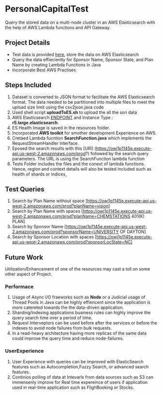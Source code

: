 # PersonalCapitalTest
Query the stored data on a multi-node cluster in an AWS Elasticsearch with the help of AWS Lambda functions and API Gateway.

## Project Details

- Test data is provided [here](http://askebsa.dol.gov/FOIA%20Files/2016/Latest/F_5500_2016_Latest.zip), store the data on AWS Elasticsearch
- Query the data effieciently for Sponsor Name, Sponsor State, and Plan Name by creating Lambda Functions in Java
- Incorporate Best AWS Practises

## Steps Included
 1. Dataset is converted to JSON format to facilitate the AWS Elasticsearch format. The data needed to be partitioned into multiple files to meet the upload size limit using the csv2json.java code
 2. Used shell script **uploadToES.sh** to upload the all the son data
 3. AWS Elasticsearch [ENDPOINT](https://search-personal-capital-test-4m773ana7dhcdm4rkvgkmqo2uu.us-east-2.es.amazonaws.com) and Instance Type : **r5.large.elasticsearch**.
 4. ES Health Image is saved in the resources folder.
 5. Incorporated **AWS toolkit** for smother development Experience on AWS.
 6. Cretaed Lambda fucntion **SearchFunction.java** which implements the RequestStreamHandler Interface.
 7. Eposed the search results with this [URI] (https://owj1p1145e.execute-api.us-west-2.amazonaws.com/prod?) followed by the search query parameters. The URL is using the SearchFunction lambda function 
 8. Tests Folder includes the files and the conext of lambda functions. Hence, region and context details will also be tested included such as health of shards or indices,

## Test Queries

  1. Search by Plan Name without space [https://owj1p1145e.execute-api.us-west-2.amazonaws.com/prod?planName=vision]
  2. Search by Plan Name with spaces [https://owj1p1145e.execute-api.us-west-2.amazonaws.com/prod?planName=CHEMSTATIONS 401(K) PLAN]
  3. Search by Sponsor Name [https://owj1p1145e.execute-api.us-west-2.amazonaws.com/prod?sponsorName=UNIVERSITY OF DAYTON]
  4. Search by Sponsor Location with spaces [https://owj1p1145e.execute-api.us-west-2.amazonaws.com/prod?sponsorLocState=NC]

## Future Work
Utilization/Enhancement of one of the resources may cast a toll on some other aspect of Project.

### Performace
1. Usage of Async I/O fraeworks such as **Node** or a Judicial usage of Thread Pools in Java can be highly effiencent since the application is more catereted towards the the data-driven application.  
2. Sharding/Indexing applications business rules can highly improve the query search time over a period of time. 
3. Request Interveptors can be used before after the services or before the indexes to avoid node failures from bulk requests.
4. In a read-heavy architecture having more replicas of the same data could improve the query time and reduce node-failures. 

### UserExperience
1. User Experience with queries can be improved with ElasticSearch features such as Autocompletion,Fuzzy Search, or advanced search features.
2. Continios polling of data at Intevarls from data sources such as S3 can immensenly improve for Real time expereince of users if application used in real-time application such as FlighBooking or Stocks.
